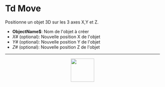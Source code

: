 # Td Move
Positionne un objet 3D sur les 3 axes X,Y et Z.
- **ObjectName&dollar;**: Nom de l'objet à créer
- _X#_ (optional): Nouvelle position X de l'objet
- _Y#_ (optional): Nouvelle position Y de l'objet
- _Z#_ (optional): Nouvelle position Z de l'objet
---
<p align="center"><img valign="middle" width="76px" src="https://drive.google.com/uc?export=view&id=1c2KO0LJpvMS9X9CAGV6dOfciR7OWhdKA" /></p>